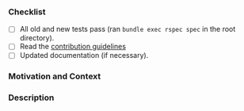 <!--
Thanks for contributing to Arx!
Before you submit your pull request, please make sure to check the following boxes.
-->

### Checklist
- [ ] All old and new tests pass (ran `bundle exec rspec spec` in the root directory).
- [ ] Read the [contribution guidelines](/CONTRIBUTING.md)
- [ ] Updated documentation (if necessary).

### Motivation and Context
<!-- Why is this change required? What problem does it solve? -->
<!-- If it fixes an open issue, please link to the issue here. -->

### Description
<!-- Describe your changes in detail -->
<!-- Please describe in detail how you tested your changes. -->